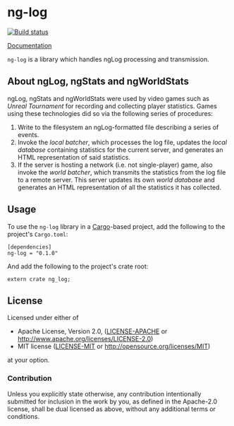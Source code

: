 # ng-log

[![Build status][1]][2]

[Documentation][3]

`ng-log` is a library which handles ngLog processing and transmission.

## About ngLog, ngStats and ngWorldStats

ngLog, ngStats and ngWorldStats were used by video games such as *Unreal
Tournament* for recording and collecting player statistics. Games using these
technologies did so via the following series of procedures:

1. Write to the filesystem an ngLog-formatted file describing a series of
   events.
2. Invoke the *local batcher*, which processes the log file, updates the *local
   database* containing statistics for the current server, and generates an
   HTML representation of said statistics.
3. If the server is hosting a network (i.e. not single-player) game, also
   invoke the *world batcher*, which transmits the statistics from the log file
   to a remote server. This server updates its own *world database* and
   generates an HTML representation of all the statistics it has collected.

## Usage

To use the `ng-log` library in a [Cargo][3]-based project, add the following to
the project's `Cargo.toml`:

    [dependencies]
    ng-log = "0.1.0"

And add the following to the project's crate root:

    extern crate ng_log;

[1]: https://travis-ci.org/FaultyRAM/ng-log.svg?branch=master
[2]: https://travis-ci.org/FaultyRAM/ng-log
[3]: https://faultyram.github.io/ng-log/ng_log/
[4]: https://crates.io

## License

Licensed under either of

 * Apache License, Version 2.0, ([LICENSE-APACHE](LICENSE-APACHE) or http://www.apache.org/licenses/LICENSE-2.0)
 * MIT license ([LICENSE-MIT](LICENSE-MIT) or http://opensource.org/licenses/MIT)

at your option.

### Contribution

Unless you explicitly state otherwise, any contribution intentionally
submitted for inclusion in the work by you, as defined in the Apache-2.0
license, shall be dual licensed as above, without any additional terms or
conditions.
